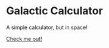 # Galactic Calculator

A simple calculator, but in space!

[Check me out!](https://www.google.com "go on, calculate something")
